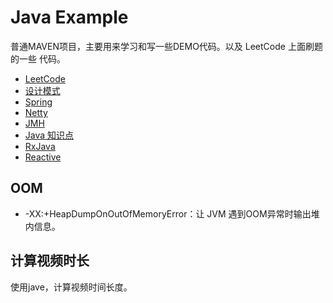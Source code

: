 # Java Example
普通MAVEN项目，主要用来学习和写一些DEMO代码。以及 LeetCode 上面刷题的一些
代码。

- [LeetCode](/com/example/algorithm/leetcode)
- [设计模式](/com/example/designpattern)
- [Spring](src/main/java/com/example/spring)
- [Netty](src/main/java/com/example/netty)
- [JMH](src/main/java/com/example/jmh)
- [Java 知识点](docs/README.md)
- [RxJava](src/main/java/com/example/reactive/RxJava)
- [Reactive](src/main/java/com/example/reactive)

## OOM
- -XX:+HeapDumpOnOutOfMemoryError：让 JVM 遇到OOM异常时输出堆内信息。  

## 计算视频时长
使用jave，计算视频时间长度。